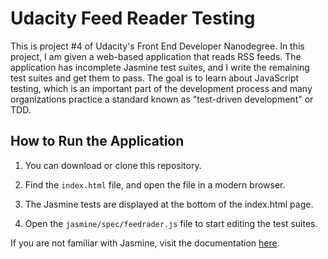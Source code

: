 # Udacity Feed Reader Testing


This is project #4 of Udacity's Front End Developer Nanodegree. In this project, I am given a web-based application that reads RSS feeds. The application has incomplete Jasmine test suites, and I write the remaining test suites and get them to pass. The goal is to learn about JavaScript testing, which is an important part of the development process and many organizations practice a standard known as "test-driven development" or TDD.

## How to Run the Application

1. You can download or clone this repository.

2. Find the `index.html` file, and open the file in a modern browser.

3. The Jasmine tests are displayed at the bottom of the index.html page. 

4. Open the `jasmine/spec/feedrader.js` file to start editing the test suites.

If you are not familiar with Jasmine, visit the documentation [here](https://jasmine.github.io/ "Jasmine Documentation").